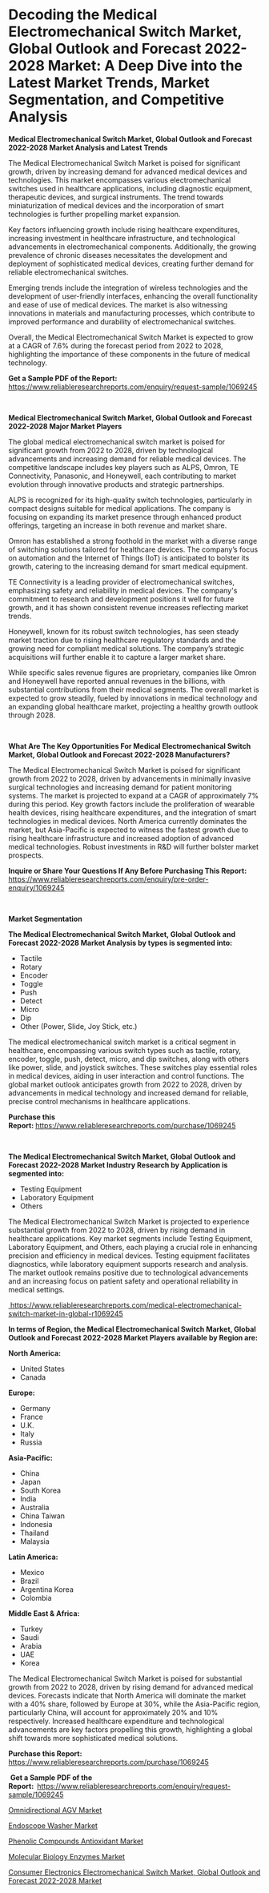 <p><h1>Decoding the Medical Electromechanical Switch Market, Global Outlook and Forecast 2022-2028 Market: A Deep Dive into the Latest Market Trends, Market Segmentation, and Competitive Analysis</h1></p><p><strong>Medical Electromechanical Switch Market, Global Outlook and Forecast 2022-2028 Market Analysis and Latest Trends</strong></p>
<p><p>The Medical Electromechanical Switch Market is poised for significant growth, driven by increasing demand for advanced medical devices and technologies. This market encompasses various electromechanical switches used in healthcare applications, including diagnostic equipment, therapeutic devices, and surgical instruments. The trend towards miniaturization of medical devices and the incorporation of smart technologies is further propelling market expansion.</p><p>Key factors influencing growth include rising healthcare expenditures, increasing investment in healthcare infrastructure, and technological advancements in electromechanical components. Additionally, the growing prevalence of chronic diseases necessitates the development and deployment of sophisticated medical devices, creating further demand for reliable electromechanical switches.</p><p>Emerging trends include the integration of wireless technologies and the development of user-friendly interfaces, enhancing the overall functionality and ease of use of medical devices. The market is also witnessing innovations in materials and manufacturing processes, which contribute to improved performance and durability of electromechanical switches.</p><p>Overall, the Medical Electromechanical Switch Market is expected to grow at a CAGR of 7.6% during the forecast period from 2022 to 2028, highlighting the importance of these components in the future of medical technology.</p></p>
<p><strong>Get a Sample PDF of the Report:&nbsp;</strong> <a href="https://www.reliableresearchreports.com/enquiry/request-sample/1069245">https://www.reliableresearchreports.com/enquiry/request-sample/1069245</a></p>
<p>&nbsp;</p>
<p><strong>Medical Electromechanical Switch Market, Global Outlook and Forecast 2022-2028 Major Market Players</strong></p>
<p><p>The global medical electromechanical switch market is poised for significant growth from 2022 to 2028, driven by technological advancements and increasing demand for reliable medical devices. The competitive landscape includes key players such as ALPS, Omron, TE Connectivity, Panasonic, and Honeywell, each contributing to market evolution through innovative products and strategic partnerships.</p><p>ALPS is recognized for its high-quality switch technologies, particularly in compact designs suitable for medical applications. The company is focusing on expanding its market presence through enhanced product offerings, targeting an increase in both revenue and market share.</p><p>Omron has established a strong foothold in the market with a diverse range of switching solutions tailored for healthcare devices. The company’s focus on automation and the Internet of Things (IoT) is anticipated to bolster its growth, catering to the increasing demand for smart medical equipment.</p><p>TE Connectivity is a leading provider of electromechanical switches, emphasizing safety and reliability in medical devices. The company's commitment to research and development positions it well for future growth, and it has shown consistent revenue increases reflecting market trends.</p><p>Honeywell, known for its robust switch technologies, has seen steady market traction due to rising healthcare regulatory standards and the growing need for compliant medical solutions. The company’s strategic acquisitions will further enable it to capture a larger market share.</p><p>While specific sales revenue figures are proprietary, companies like Omron and Honeywell have reported annual revenues in the billions, with substantial contributions from their medical segments. The overall market is expected to grow steadily, fueled by innovations in medical technology and an expanding global healthcare market, projecting a healthy growth outlook through 2028.</p></p>
<p>&nbsp;</p>
<p><strong>What Are The Key Opportunities For Medical Electromechanical Switch Market, Global Outlook and Forecast 2022-2028 Manufacturers?</strong></p>
<p><p>The Medical Electromechanical Switch Market is poised for significant growth from 2022 to 2028, driven by advancements in minimally invasive surgical technologies and increasing demand for patient monitoring systems. The market is projected to expand at a CAGR of approximately 7% during this period. Key growth factors include the proliferation of wearable health devices, rising healthcare expenditures, and the integration of smart technologies in medical devices. North America currently dominates the market, but Asia-Pacific is expected to witness the fastest growth due to rising healthcare infrastructure and increased adoption of advanced medical technologies. Robust investments in R&D will further bolster market prospects.</p></p>
<p><strong>Inquire or Share Your Questions If Any Before Purchasing This Report:</strong> <a href="https://www.reliableresearchreports.com/enquiry/pre-order-enquiry/1069245">https://www.reliableresearchreports.com/enquiry/pre-order-enquiry/1069245</a></p>
<p>&nbsp;</p>
<p><strong>Market Segmentation</strong></p>
<p><strong>The Medical Electromechanical Switch Market, Global Outlook and Forecast 2022-2028 Market Analysis by types is segmented into:</strong></p>
<p><ul><li>Tactile</li><li>Rotary</li><li>Encoder</li><li>Toggle</li><li>Push</li><li>Detect</li><li>Micro</li><li>Dip</li><li>Other (Power, Slide, Joy Stick, etc.)</li></ul></p>
<p><p>The medical electromechanical switch market is a critical segment in healthcare, encompassing various switch types such as tactile, rotary, encoder, toggle, push, detect, micro, and dip switches, along with others like power, slide, and joystick switches. These switches play essential roles in medical devices, aiding in user interaction and control functions. The global market outlook anticipates growth from 2022 to 2028, driven by advancements in medical technology and increased demand for reliable, precise control mechanisms in healthcare applications.</p></p>
<p><strong>Purchase this Report:&nbsp;</strong><a href="https://www.reliableresearchreports.com/purchase/1069245">https://www.reliableresearchreports.com/purchase/1069245</a></p>
<p>&nbsp;</p>
<p><strong>The Medical Electromechanical Switch Market, Global Outlook and Forecast 2022-2028 Market Industry Research by Application is segmented into:</strong></p>
<p><ul><li>Testing Equipment</li><li>Laboratory Equipment</li><li>Others</li></ul></p>
<p><p>The Medical Electromechanical Switch Market is projected to experience substantial growth from 2022 to 2028, driven by rising demand in healthcare applications. Key market segments include Testing Equipment, Laboratory Equipment, and Others, each playing a crucial role in enhancing precision and efficiency in medical devices. Testing equipment facilitates diagnostics, while laboratory equipment supports research and analysis. The market outlook remains positive due to technological advancements and an increasing focus on patient safety and operational reliability in medical settings.</p></p>
<p><a href="https://www.reliableresearchreports.com/medical-electromechanical-switch-market-in-global-r1069245">&nbsp;https://www.reliableresearchreports.com/medical-electromechanical-switch-market-in-global-r1069245</a></p>
<p><strong>In terms of Region, the Medical Electromechanical Switch Market, Global Outlook and Forecast 2022-2028 Market Players available by Region are:</strong></p>
<p>
    <p> <strong> North America: </strong>
        <ul>
            <li>United States</li>
            <li>Canada</li>
        </ul>
        </p> 
    <p> <strong> Europe: </strong>
        <ul>
            <li>Germany</li>
            <li>France</li>
            <li>U.K.</li>
            <li>Italy</li>
            <li>Russia</li>
        </ul>
        </p> 
    <p> <strong> Asia-Pacific: </strong>
        <ul>
            <li>China</li>
            <li>Japan</li>
            <li>South Korea</li>
            <li>India</li>
            <li>Australia</li>
            <li>China Taiwan</li>
            <li>Indonesia</li>
            <li>Thailand</li>
            <li>Malaysia</li>
        </ul>
        </p> 
    <p> <strong> Latin America: </strong>
        <ul>
            <li>Mexico</li>
            <li>Brazil</li>
            <li>Argentina Korea</li>
            <li>Colombia</li>
        </ul>
        </p> 
    <p> <strong> Middle East & Africa: </strong>
        <ul>
            <li>Turkey</li>
            <li>Saudi</li>
            <li>Arabia</li>
            <li>UAE</li>
            <li>Korea</li>
        </ul>
    </p>
    </p>
<p><p>The Medical Electromechanical Switch Market is poised for substantial growth from 2022 to 2028, driven by rising demand for advanced medical devices. Forecasts indicate that North America will dominate the market with a 40% share, followed by Europe at 30%, while the Asia-Pacific region, particularly China, will account for approximately 20% and 10% respectively. Increased healthcare expenditure and technological advancements are key factors propelling this growth, highlighting a global shift towards more sophisticated medical solutions.</p></p>
<p><strong>Purchase this Report: </strong><a href="https://www.reliableresearchreports.com/purchase/1069245">https://www.reliableresearchreports.com/purchase/1069245</a></p>
<p>&nbsp;<strong>Get a Sample PDF of the Report:&nbsp;&nbsp;</strong><a href="https://www.reliableresearchreports.com/enquiry/request-sample/1069245">https://www.reliableresearchreports.com/enquiry/request-sample/1069245</a></p>
<p><strong></strong></p>
<p><p><a href="https://medium.com/@emily.sutherland4534/the-omnidirectional-agv-market-industry-provides-a-comprehensive-and-current-analysis-of-the-b43df23999da?postPublishedType=initial">Omnidirectional AGV Market</a></p><p><a href="https://www.linkedin.com/pulse/global-endoscope-washer-industry-types-applications-market-wnhce?trackingId=Ael4QVeOTPG1jvjpbmDnRQ%3D%3D">Endoscope Washer Market</a></p><p><a href="https://issuu.com/reportprime-2/docs/phenolic-compounds-antioxidant-mark_3bfd1631a44b9b">Phenolic Compounds Antioxidant Market</a></p><p><a href="https://www.linkedin.com/pulse/molecular-biology-enzymes-market-size-share-competitive-jgqwf?trackingId=MrebswrBQkuxobDq98pxhQ%3D%3D">Molecular Biology Enzymes Market</a></p><p><a href="https://github.com/LacThu1/Market-Research-Report-List-1/blob/main/consumer-electronics-electromechanical-switch-market-global-outlook-and-forecast-2022-2028-market.md">Consumer Electronics Electromechanical Switch Market, Global Outlook and Forecast 2022-2028 Market</a></p></p>